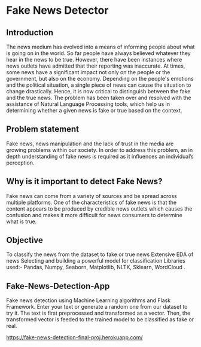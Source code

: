 # Fake News Detector

## Introduction

The news medium has evolved into a means of informing people about what is going on in the world. So far people have always believed whatever they hear in the news to be true. However, there have been instances where news outlets have admitted that their reporting was inaccurate. At times, some news have a significant impact not only on the people or the government, but also on the economy. Depending on the people's emotions and the political situation, a single piece of news can cause the situation to change drastically. Hence, it is now critical to distinguish between the fake and the true news. The problem has been taken over and resolved with the assistance of Natural Language Processing tools, which help us in determining whether a given news is fake or true based on the context.


## Problem statement

Fake news, news manipulation and the lack of trust in the media are growing problems within our society. In order to address this problem, an in depth understanding of fake news is required as it influences an individual’s perception.

## Why is it important to detect Fake News?

Fake news can come from a variety of sources and be spread across multiple platforms. One of the characteristics of fake news is that the content appears to be produced by credible news outlets which causes the confusion and makes it more difficult for news consumers to determine what is true.

## Objective

To classify the news from the dataset to fake or true news
Extensive EDA of news
Selecting and building a powerful model for classification
Libraries used:-
Pandas, Numpy, Seaborn, Matplotlib, NLTK, Sklearn, WordCloud .

## Fake-News-Detection-App

Fake news detection using Machine Learning algorithms and Flask Framework. Enter your text or generate a random one from our dataset to try it. The text is first preprocessed and transformed as a vector. Then, the transformed vector is feeded to the trained model to be classified as fake or real.

https://fake-news-detection-final-proj.herokuapp.com/